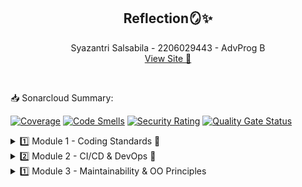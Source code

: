<h2 align="center">Reflection🪞✨</h2>
<p align="center">
    Syazantri Salsabila - 2206029443 - AdvProg B
    <br>
    <a align="center" href="https://eshop-adpro-syazantri.koyeb.app/">View Site 🔗</a>
    
</p>

<br>
<p>📥 Sonarcloud Summary:</p>
    
[![Coverage](https://sonarcloud.io/api/project_badges/measure?project=syazantri_tutorial-1&metric=coverage)](https://sonarcloud.io/summary/new_code?id=syazantri_tutorial-1)
[![Code Smells](https://sonarcloud.io/api/project_badges/measure?project=syazantri_tutorial-1&metric=code_smells)](https://sonarcloud.io/summary/new_code?id=syazantri_tutorial-1)
[![Security Rating](https://sonarcloud.io/api/project_badges/measure?project=syazantri_tutorial-1&metric=security_rating)](https://sonarcloud.io/summary/new_code?id=syazantri_tutorial-1)
[![Quality Gate Status](https://sonarcloud.io/api/project_badges/measure?project=syazantri_tutorial-1&metric=alert_status)](https://sonarcloud.io/summary/new_code?id=syazantri_tutorial-1)

<details>
    <summary>1️⃣ Module 1 - Coding Standards 💯</summary>
<details>
    <summary>🐣 Reflection 1 🐣</summary>
  
  Prinsip clean code yang sudah diterapkan:
  <br>
  1. Meaningful Names : Saya rasa seluruh variabel dan method saya sudah memiliki nama yang jelas dan meaningful sepertii misalnya idToProductMap merupakan sebuah hashmap yang berisi pemetaan id ke product.
  2. Function : Fitur pada kode saya ini telah terbagii menjadi fungsi-fungsi yang tiap fungsi hanya menjalankan fokus satu tugas saja.
  3. Error handling : Walaupun tidak semua, saya telah menerapkan beberapa error handling seperti jika id product tidak ditemukan, akan mengirim null, dan jika mendapatkan nilai null, fungsii tidak dijalankan.
  <hr>
  Prinsip secure code yang sudah diterapkan:
  <br>
Dalam menginput quantity barang, saya telah memastikan bahwa inputnya berupa angka.
  <br>
  <hr>
  Cara mengimprove kode:
  <br>
  Bisa dengan menambah handling error misalnya membuat pop-up notifikasi ketika error sehingga user lebih dapat mengetahui apa kesalahannya, bisa juga dengan menambahkan comment ke method-methood yang mungkin kurang jelas maksudnya apa jika dibaca langsung begitu saja tanpa ada comment. Lalu untuk secure coding, bisa ditambah fitur autentikasi pengguna agar productnya hanya bisa dilihat dan diupdate oleh dirinya sendiri.
  <br>
</details>
<details>
    <summary>🐠 Reflection 2 🐠</summary>
  1: Setelah membuat unit test, saya merasa lebih percaya dengan fitur-fitur yang saya buat. Hal ini karena saya telah mengetes apakah fitur tersebut telah berjalan sesuai kemauan saya atauu belum. Dalam sebuah kelas, unit test yang diibuat tidak tentu harus berapa jumlahnya, bergantung pada kompleksitas method-method dalam class tersebut, tetapi untuk code coverage minimum biiasanya disarankan 80%. Untuk memastikan bahwa unit test yang kita buat telah cukup memverifikasi program kita, kita perlu mengecek code coveragenya (disarankan 80% code coverage dengan seluruh fitur telah ditest). Ketika memiliki 100% code coverage, belum tentu kode kita pasti tidak memiliki bug atau error karena bisa saja sudah tercover seluruh fitur tetapi jelek kualitas testnya (tidak sampai edge case).
  <br>
  <hr>
  2: Menurut saya, jika harus membuat class java baru untuk mengecek jumlah item, code saya nantinya tidak terlalu bagus atau clean (menurunkan kualitas kode). Hal itu karena sebenarnya hal yang dilakukan dengan CreateProductFunctionalTest.java, class java yang baru dibuat ini fungsinya cukup mirip yaitu mngecek nama dan mengecek jumlah. Masalah tadi dapat menjadikan code mengandung duplikasi. Maka, solusinya bisa dengan menyatukan kedua class tersebut. Penyatuan code ini akan membuat debugging jauh lebih mudah juga (tidak harus mengecek dua class yang sebenarnya fungsinya mirip).
</details>
</details>
<details>
    <summary>2️⃣ Module 2 - CI/CD & DevOps 👔</summary>
    1. List the code quality issue(s) that you fixed during the exercise and explain your strategy on fixing them.
    <br>
    ~ Jawab:
    <br>
    - Unused import <br>
    Terdapat beberapa import yang tidak digunakan, cara fix nya dengan menghapus import tersebut. <br>
    - Unnecessary modifier <br>
    Terdapat modifier public yang sebenarnya tidak diperlukan karena method-method tersebut berada dalam interface yang mana pada defaultnya public tanpa harus diberi modifier public sebelumnya. Oleh karena itu cara fiixnya adalah dengan menghapus modiifier publiic tersebut. <br>
    - Avoid using implementation class instead of interface
    Pada class ProductRepository.java, saya sebelumnnya menggunakan Hashmap untuk menyimpan pemetaan dari id ke suatu produk. Cara mendeklarasikan hashmap tersebut adalah seperti ini: private HashMap<String, Product> idToProductMap = new HashMap<>(); <br> Setelah itu private HashMap saya ubah (fix) menjadi private Map saja agar deklarasi tersebut merupakan implementasi dari interface (agar mudah diubah jika ada yang mau diubah). <br>
        <hr>
2. Look at your CI/CD workflows (GitHub)/pipelines (GitLab). Do you think the current implementation has met the definition of Continuous Integration and Continuous Deployment? Explain the reasons (minimum 3 sentences)! <br>
        ~ jawab:
        <br>
Menurut saya, implementasi kode saya sekarang sudah menerapkan definisi dari Continuous Integration and Continuous Deployment (CI/CD). Pertama untuk CI, di dalam kode saya sudah ada beberapa file yml seperti ci.yml, pmd_action.yml, dan scorecard.yml. File-file yml tersebut menjadikan ketika ada push kode ke github (ada perubahan kode), akan dilakukan pengecekan dengan run testing yang telah dibuat, serta code scanning analysis. Lalu untuk CD walaupun tidak membuat workflow, mendeploy dengan koyeb memungkinkan saya untuk melakukan CD. Hal itu dapat terlihat ketika ada perubahan yang dipush ke repo github ke branch masternya, koyeb langsung melakukan autodeploy berdasarkan kode terbaru yang telah dipush tersebut.

</details>
<details>
    <summary>1️⃣ Module 3 - Maintainability & OO Principles </summary>
    1. SOLID Principle <br>
    - Single Responsibility Principle (SRP) <br>
    SRP adalah prinsip untuk. Pada kode saya, di before solid sempat melanggar aturan SRP sehingga ada beberapa bagian kode yang saya ubah. Bagian tersebut adalah pemisahan ProductController dan CarController. Selain itu 
    - Open-Closed Principle (OCP) <br>
    - Liskov Substitution Principle (LSP) <br>
    - Interface Segregation Principle (ISP) <br>
    - Dependency Inversions Principle (DIP) <br>
    2. Keuntungan menerapkan SOLID Principle <br>
    test <br>
    3. Kerugian tidak menerapkan SOLID Priinciple <br>
    test <br>
</details>
